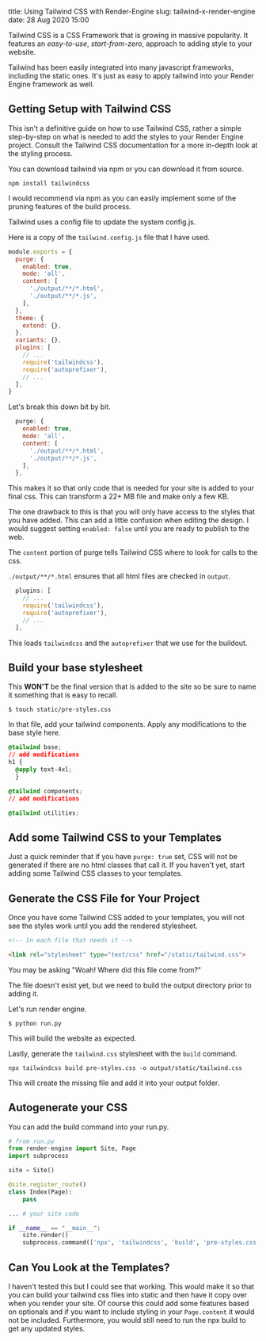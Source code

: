 title: Using Tailwind CSS with Render-Engine
slug: tailwind-x-render-engine
date: 28 Aug 2020 15:00

Tailwind CSS is a CSS Framework that is growing in massive popularity. It
features an _easy-to-use_, _start-from-zero_, approach to adding style to your
website.

Tailwind has been easily integrated into many javascript frameworks, including
the static ones. It's just as easy to apply tailwind into your Render Engine
framework as well.

## Getting Setup with Tailwind CSS
This isn't a definitive guide on how to use Tailwind CSS, rather a simple step-by-step on what is needed to add the styles to your Render Engine project.
Consult the Tailwind CSS documentation for a more in-depth look at the styling process.

You can download tailwind via npm or you can download it from source.

`npm install tailwindcss`

I would recommend via npm as you can easily implement some of the pruning
features of the build process.

Tailwind uses a config file to update the system config.js.

Here is a copy of the `tailwind.config.js` file that I have used.

```javascript
module.exports = {
  purge: {
    enabled: true,
    mode: 'all',
    content: [
      './output/**/*.html',
      './output/**/*.js',
    ],
  },
  theme: {
    extend: {},
  },
  variants: {},
  plugins: [
    // ...
    require('tailwindcss'),
    require('autoprefixer'),
    // ...
  ],
}
```

Let's break this down bit by bit.


```javascript
  purge: {
    enabled: true,
    mode: 'all',
    content: [
      './output/**/*.html',
      './output/**/*.js',
    ],
  },
```

This makes it so that only code that is needed for your site is added to your
final css. This can transform a 22+ MB file and make only a few KB.

The one drawback to this is that you will only have access to the styles that
you have added. This can add a little confusion when editing the design. I
would suggest setting `enabled: false` until you are ready to publish to the
web.

The `content` portion of purge tells Tailwind CSS where to look for calls to the
css.

`./output/**/*.html` ensures that all html files are checked in `output`.

```javascript
  plugins: [
    // ...
    require('tailwindcss'),
    require('autoprefixer'),
    // ...
  ],
```

This loads `tailwindcss` and the `autoprefixer` that we use for the buildout.


## Build your base stylesheet

This **WON'T** be the final version that is added to the site so be sure to
name it something that is easy to recall.

```
$ touch static/pre-styles.css
```

In that file, add your tailwind components. Apply any modifications to the base
style here.

```css
@tailwind base;
// add modifications
h1 {
  @apply text-4xl;
  }

@tailwind components;
// add modifications

@tailwind utilities;
```

## Add some Tailwind CSS to your Templates

Just a quick reminder that if you have `purge: true` set, CSS will not be
generated if there are no html classes that call it. If you haven't yet, start
adding some Tailwind CSS classes to your templates.

## Generate the CSS File for Your Project

Once you have some Tailwind CSS added to your templates, you will not see the
styles work until you add the rendered stylesheet.

```html
<!-- In each file that needs it -->

<link rel="stylesheet" type="text/css" href="/static/tailwind.css">
```

You may be asking "Woah! Where did this file come from?"

The file doesn't exist yet, but we need to build the output directory prior to
adding it.

Let's run render engine.

`$ python run.py`

This will build the website as expected.

Lastly, generate the `tailwind.css` stylesheet with the `build` command.

`npx tailwindcss build pre-styles.css -o output/static/tailwind.css`

This will create the missing file and add it into your output folder.

## Autogenerate your CSS

You can add the build command into your run.py.

```python
# from run.py
from render-engine import Site, Page
import subprocess

site = Site()

@site.register_route()
class Index(Page):
    pass

... # your site code

if __name__ == "__main__":
    site.render()
    subprocess.command(['npx', 'tailwindcss', 'build', 'pre-styles.css', '-o', 'output/static/tailwind.css'])
```

## Can You Look at the Templates?

I haven't tested this but I could see that working. This would make it so that
you can build your tailwind css files into static and then have it copy over
when you render your site. Of course this could add some features based on
optionals and if you want to include styling in your `Page.content` it would
not be included. Furthermore, you would still need to run the npx build to get
any updated styles.
